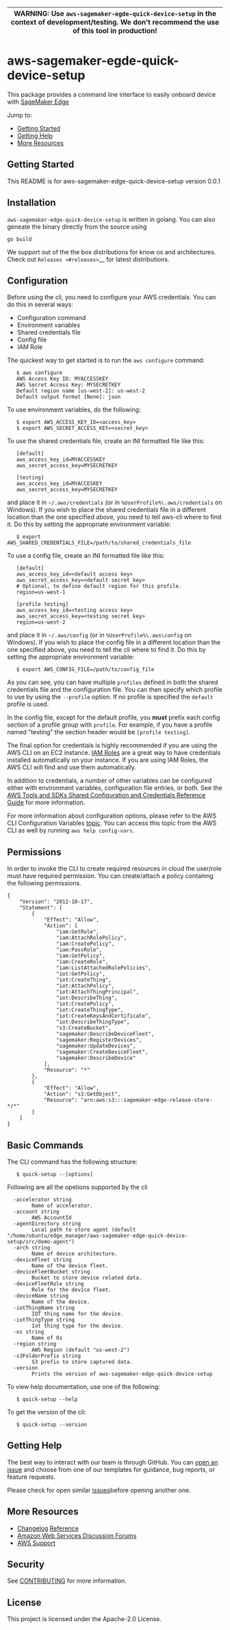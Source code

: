 | **WARNING**: Use `aws-sagemaker-egde-quick-device-setup` in the context of development/testing. We don't recommend the use of this tool in production! |
| --- |

# aws-sagemaker-egde-quick-device-setup

This package provides a command line interface to easily onboard device with [SageMaker Edge](https://aws.amazon.com/sagemaker/edge/)

Jump to:

- [Getting Started ](#getting-started)
- [Getting Help](#getting-help)
- [More Resources](#more-resource)


Getting Started
---------------

This README is for aws-sagemaker-edge-quick-device-setup version 0.0.1

Installation
------------

`aws-sagemaker-edge-quick-device-setup` is written in golang. You can also geneate the binary directly from the source using

`go build`

We support out of the the box distributions for know os and architectures. Check out `Releases <#releases>`__ for latest distributions.

Configuration
-------------

Before using the cli, you need to configure your AWS credentials.
You can do this in several ways:

-  Configuration command
-  Environment variables
-  Shared credentials file
-  Config file
-  IAM Role


The quickest way to get started is to run the ``aws configure`` command:

```
   $ aws configure
   AWS Access Key ID: MYACCESSKEY
   AWS Secret Access Key: MYSECRETKEY
   Default region name [us-west-2]: us-west-2
   Default output format [None]: json
```

To use environment variables, do the following:

```
   $ export AWS_ACCESS_KEY_ID=<access_key>
   $ export AWS_SECRET_ACCESS_KEY=<secret_key>
```

To use the shared credentials file, create an INI formatted file like
this:

```
   [default]
   aws_access_key_id=MYACCESSKEY
   aws_secret_access_key=MYSECRETKEY

   [testing]
   aws_access_key_id=MYACCESKEY
   aws_secret_access_key=MYSECRETKEY
```

and place it in ``~/.aws/credentials`` (or in
``%UserProfile%\.aws/credentials`` on Windows). If you wish to place the
shared credentials file in a different location than the one specified
above, you need to tell aws-cli where to find it. Do this by setting the
appropriate environment variable:

```
   $ export AWS_SHARED_CREDENTIALS_FILE=/path/to/shared_credentials_file
```

To use a config file, create an INI formatted file like this:

```
   [default]
   aws_access_key_id=<default access key>
   aws_secret_access_key=<default secret key>
   # Optional, to define default region for this profile.
   region=us-west-1

   [profile testing]
   aws_access_key_id=<testing access key>
   aws_secret_access_key=<testing secret key>
   region=us-west-2
```

and place it in ``~/.aws/config`` (or in ``%UserProfile%\.aws\config``
on Windows). If you wish to place the config file in a different
location than the one specified above, you need to tell the cli
where to find it. Do this by setting the appropriate environment
variable:

```
   $ export AWS_CONFIG_FILE=/path/to/config_file
```

As you can see, you can have multiple ``profiles`` defined in both the
shared credentials file and the configuration file. You can then specify
which profile to use by using the ``--profile`` option. If no profile is
specified the ``default`` profile is used.

In the config file, except for the default profile, you **must** prefix
each config section of a profile group with ``profile``. For example, if
you have a profile named "testing" the section header would be
``[profile testing]``.

The final option for credentials is highly recommended if you are using
the AWS CLI on an EC2 instance. [IAM
Roles](https://docs.aws.amazon.com/AWSEC2/latest/UserGuide/iam-roles-for-amazon-ec2.html)
are a great way to have credentials installed automatically on your
instance. If you are using IAM Roles, the AWS CLI will find and use them
automatically.

In addition to credentials, a number of other variables can be
configured either with environment variables, configuration file
entries, or both. See the [AWS Tools and SDKs Shared Configuration and
Credentials Reference
Guide](https://docs.aws.amazon.com/credref/latest/refdocs/overview.html)
for more information.

For more information about configuration options, please refer to the
AWS CLI Configuration Variables
[topic](http://docs.aws.amazon.com/cli/latest/topic/config-vars.html#cli-aws-help-config-vars).
You can access this topic from the AWS CLI as well by running
``aws help config-vars``.


Permissions
-----------

In order to invoke the CLI to create required resources in cloud the user/role must have required permission. You can create/attach a policy containng the following permissions.

```
{
    "Version": "2012-10-17",
    "Statement": [
        {
            "Effect": "Allow",
            "Action": [
                "iam:GetRole",
                "iam:AttachRolePolicy",
                "iam:CreatePolicy",
                "iam:PassRole",
                "iam:GetPolicy",
                "iam:CreateRole",
                "iam:ListAttachedRolePolicies",
                "iot:GetPolicy",
                "iot:CreateThing",
                "iot:AttachPolicy",
                "iot:AttachThingPrincipal",
                "iot:DescribeThing",
                "iot:CreatePolicy",
                "iot:CreateThingType",
                "iot:CreateKeysAndCertificate",
                "iot:DescribeThingType",
                "s3:CreateBucket",
                "sagemaker:DescribeDeviceFleet",
                "sagemaker:RegisterDevices",
                "sagemaker:UpdateDevices",
                "sagemaker:CreateDeviceFleet",
                "sagemaker:DescribeDevice"
            ],
            "Resource": "*"
        },
        {
            "Effect": "Allow",
            "Action": "s3:GetObject",
            "Resource": "arn:aws:s3:::sagemaker-edge-release-store-*/*"
        }
    ]
}
```

Basic Commands
--------------

The CLI command has the following structure:

```
   $ quick-setup --[options]
```

Following are all the opetions supported by the cli
```
  -accelerator string
        Name of accelerator.
  -account string
        AWS AccountId
  -agentDirectory string
        Local path to store agent (default "/home/ubuntu/edge_manager/aws-sagemaker-edge-quick-device-setup/src/demo-agent")
  -arch string
        Name of device architecture.
  -deviceFleet string
        Name of the device fleet.
  -deviceFleetBucket string
        Bucket to store device related data.
  -deviceFleetRole string
        Role for the device fleet.
  -deviceName string
        Name of the device.
  -iotThingName string
        IOT thing name for the device.
  -iotThingType string
        Iot thing type for the device.
  -os string
        Name of Os
  -region string
        AWS Region (default "us-west-2")
  -s3FolderPrefix string
        S3 prefix to store captured data.
  -version
        Prints the version of aws-sagemaker-edge-quick-device-setup
```

To view help documentation, use one of the following:

```
   $ quick-setup --help
```

To get the version of the cli:

```
   $ quick-setup --version
```

Getting Help
------------

The best way to interact with our team is through GitHub. You can [open
an issue](https://github.com/aws/aws-sagemaker-edge-quick-device-setup/issues/new/choose) and
choose from one of our templates for guidance, bug reports, or feature
requests.


Please check for open similar
[issues](https://github.com/aws/aws-sagemaker-edge-quick-device-setup/issues/)before opening
another one.

More Resources
--------------

-  [Changelog](https://github.com/aws/aws-cli/blob/develop/CHANGELOG.rst)
   [Reference](https://docs.aws.amazon.com/cli/latest/reference/)
-  [Amazon Web Services Discussion
   Forums](https://forums.aws.amazon.com/)
-  [AWS Support](https://console.aws.amazon.com/support/home#/)

## Security

See [CONTRIBUTING](CONTRIBUTING.md#security-issue-notifications) for more information.

## License

This project is licensed under the Apache-2.0 License.

